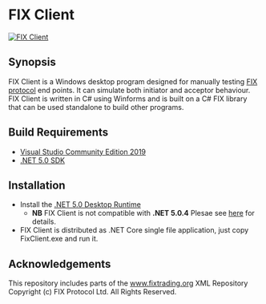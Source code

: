 # FIX Client

[![FIX Client](https://github.com/GaryHughes/FixClient/actions/workflows/dotnet.yml/badge.svg)](https://github.com/GaryHughes/FixClient/actions/workflows/dotnet.yml)

## Synopsis

FIX Client is a Windows desktop program designed for manually testing [FIX protocol](https://www.fixtrading.org/online-specification/) end points. It can simulate both initiator and acceptor behaviour. FIX Client is written in C# using Winforms and is built on a C# FIX library that can be used standalone to build other programs.  

## Build Requirements

* [Visual Studio Community Edition 2019](https://visualstudio.microsoft.com/vs/community/)
* [.NET 5.0 SDK](https://dotnet.microsoft.com/download/dotnet/thank-you/sdk-5.0.202-windows-x64-installer)

## Installation

* Install the [.NET 5.0 Desktop Runtime](https://dotnet.microsoft.com/download/dotnet/thank-you/runtime-desktop-5.0.5-windows-x64-installer)
    * **NB** FIX Client is not compatible with **.NET 5.0.4** Plesae see [here](https://github.com/GaryHughes/FixClient/issues/2) for details.  
* FIX Client is distributed as .NET Core single file application, just copy FixClient.exe and run it.

## Acknowledgements

This repository includes parts of the www.fixtrading.org XML Repository Copyright (c) FIX Protocol Ltd. All Rights Reserved.
